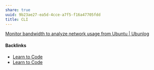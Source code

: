 ```yaml
---
share: true
uuid: 9b23ae27-ea5d-4cce-a7f5-f16a47705fdd
title: CLI
---
```

[Monitor bandwidth to analyze network usage from Ubuntu | Ubunlog](https://ubunlog.com/en/herramientas-monitorizar-red-ubuntu/)

#### Backlinks

* [Learn to Code](/130694a5-2d87-49f7-bb8b-123bf5c320a4)
* [Learn to Code](/130694a5-2d87-49f7-bb8b-123bf5c320a4)